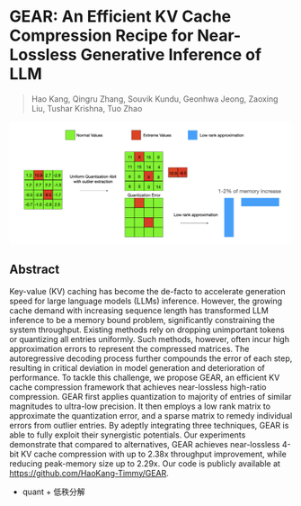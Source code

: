 # GEAR: An Efficient KV Cache Compression Recipe for Near-Lossless Generative Inference of LLM

> Hao Kang, Qingru Zhang, Souvik Kundu, Geonhwa Jeong, Zaoxing Liu, Tushar Krishna, Tuo Zhao

![111](overview.png)

## Abstract

Key-value (KV) caching has become the de-facto to accelerate generation speed
for large language models (LLMs) inference. However, the growing cache demand
with increasing sequence length has transformed LLM inference to be a memory
bound problem, significantly constraining the system throughput. Existing
methods rely on dropping unimportant tokens or quantizing all entries
uniformly. Such methods, however, often incur high approximation errors to
represent the compressed matrices. The autoregressive decoding process further
compounds the error of each step, resulting in critical deviation in model
generation and deterioration of performance. To tackle this challenge, we
propose GEAR, an efficient KV cache compression framework that achieves
near-lossless high-ratio compression. GEAR first applies quantization to
majority of entries of similar magnitudes to ultra-low precision. It then
employs a low rank matrix to approximate the quantization error, and a sparse
matrix to remedy individual errors from outlier entries. By adeptly integrating
three techniques, GEAR is able to fully exploit their synergistic potentials.
Our experiments demonstrate that compared to alternatives, GEAR achieves
near-lossless 4-bit KV cache compression with up to 2.38x throughput
improvement, while reducing peak-memory size up to 2.29x. Our code is publicly
available at https://github.com/HaoKang-Timmy/GEAR.

- quant + 低秩分解